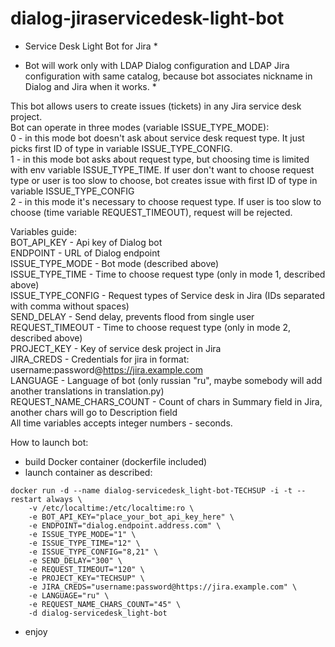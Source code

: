 # dialog-jiraservicedesk-light-bot
* Service Desk Light Bot for Jira *

* Bot will work only with LDAP Dialog configuration and LDAP Jira configuration with same catalog, because bot associates nickname in Dialog and Jira when it works. *

This bot allows users to create issues (tickets) in any Jira service desk project.  
Bot can operate in three modes (variable ISSUE_TYPE_MODE):  
0 - in this mode bot doesn't ask about service desk request type. It just picks first ID of type in variable ISSUE_TYPE_CONFIG.  
1 - in this mode bot asks about request type, but choosing time is limited with env variable ISSUE_TYPE_TIME. If user don't want to choose request type or user is too slow to choose, bot creates issue with first ID of type in variable ISSUE_TYPE_CONFIG  
2 - in this mode it's necessary to choose request type. If user is too slow to choose (time variable REQUEST_TIMEOUT), request will be rejected.  
  
Variables guide:  
BOT_API_KEY - Api key of Dialog bot  
ENDPOINT - URL of Dialog endpoint  
ISSUE_TYPE_MODE - Bot mode (described above)  
ISSUE_TYPE_TIME - Time to choose request type (only in mode 1, described above)  
ISSUE_TYPE_CONFIG - Request types of Service desk in Jira (IDs separated with comma without spaces)  
SEND_DELAY - Send delay, prevents flood from single user  
REQUEST_TIMEOUT - Time to choose request type (only in mode 2, described above)  
PROJECT_KEY - Key of service desk project in Jira  
JIRA_CREDS - Credentials for jira in format: username:password@https://jira.example.com  
LANGUAGE - Language of bot (only russian "ru", maybe somebody will add another translations in translation.py)  
REQUEST_NAME_CHARS_COUNT - Count of chars in Summary field in Jira, another chars will go to Description field  
All time variables accepts integer numbers - seconds.
  
How to launch bot:  
- build Docker container (dockerfile included)  
- launch container as described:  
```
docker run -d --name dialog-servicedesk_light-bot-TECHSUP -i -t --restart always \
	-v /etc/localtime:/etc/localtime:ro \
	-e BOT_API_KEY="place_your_bot_api_key_here" \
	-e ENDPOINT="dialog.endpoint.address.com" \
	-e ISSUE_TYPE_MODE="1" \
	-e ISSUE_TYPE_TIME="12" \
	-e ISSUE_TYPE_CONFIG="8,21" \
	-e SEND_DELAY="300" \
	-e REQUEST_TIMEOUT="120" \
	-e PROJECT_KEY="TECHSUP" \
	-e JIRA_CREDS="username:password@https://jira.example.com" \
	-e LANGUAGE="ru" \
	-e REQUEST_NAME_CHARS_COUNT="45" \
	-d dialog-servicedesk_light-bot
```  
- enjoy